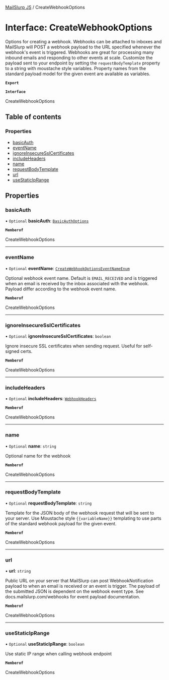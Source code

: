 [MailSlurp JS](../README.md) / CreateWebhookOptions

# Interface: CreateWebhookOptions

Options for creating a webhook. Webhooks can be attached to inboxes and MailSlurp will POST a webhook payload to the URL specified whenever the webhook's event is triggered. Webhooks are great for processing many inbound emails and responding to other events at scale. Customize the payload sent to your endpoint by setting the `requestBodyTemplate` property to a string with moustache style variables. Property names from the standard payload model for the given event are available as variables.

**`Export`**

**`Interface`**

CreateWebhookOptions

## Table of contents

### Properties

- [basicAuth](CreateWebhookOptions.md#basicauth)
- [eventName](CreateWebhookOptions.md#eventname)
- [ignoreInsecureSslCertificates](CreateWebhookOptions.md#ignoreinsecuresslcertificates)
- [includeHeaders](CreateWebhookOptions.md#includeheaders)
- [name](CreateWebhookOptions.md#name)
- [requestBodyTemplate](CreateWebhookOptions.md#requestbodytemplate)
- [url](CreateWebhookOptions.md#url)
- [useStaticIpRange](CreateWebhookOptions.md#usestaticiprange)

## Properties

### basicAuth

• `Optional` **basicAuth**: [`BasicAuthOptions`](BasicAuthOptions.md)

**`Memberof`**

CreateWebhookOptions

___

### eventName

• `Optional` **eventName**: [`CreateWebhookOptionsEventNameEnum`](../enums/CreateWebhookOptionsEventNameEnum.md)

Optional webhook event name. Default is `EMAIL_RECEIVED` and is triggered when an email is received by the inbox associated with the webhook. Payload differ according to the webhook event name.

**`Memberof`**

CreateWebhookOptions

___

### ignoreInsecureSslCertificates

• `Optional` **ignoreInsecureSslCertificates**: `boolean`

Ignore insecure SSL certificates when sending request. Useful for self-signed certs.

**`Memberof`**

CreateWebhookOptions

___

### includeHeaders

• `Optional` **includeHeaders**: [`WebhookHeaders`](WebhookHeaders.md)

**`Memberof`**

CreateWebhookOptions

___

### name

• `Optional` **name**: `string`

Optional name for the webhook

**`Memberof`**

CreateWebhookOptions

___

### requestBodyTemplate

• `Optional` **requestBodyTemplate**: `string`

Template for the JSON body of the webhook request that will be sent to your server. Use Moustache style `{{variableName}}` templating to use parts of the standard webhook payload for the given event.

**`Memberof`**

CreateWebhookOptions

___

### url

• **url**: `string`

Public URL on your server that MailSlurp can post WebhookNotification payload to when an email is received or an event is trigger. The payload of the submitted JSON is dependent on the webhook event type. See docs.mailslurp.com/webhooks for event payload documentation.

**`Memberof`**

CreateWebhookOptions

___

### useStaticIpRange

• `Optional` **useStaticIpRange**: `boolean`

Use static IP range when calling webhook endpoint

**`Memberof`**

CreateWebhookOptions
